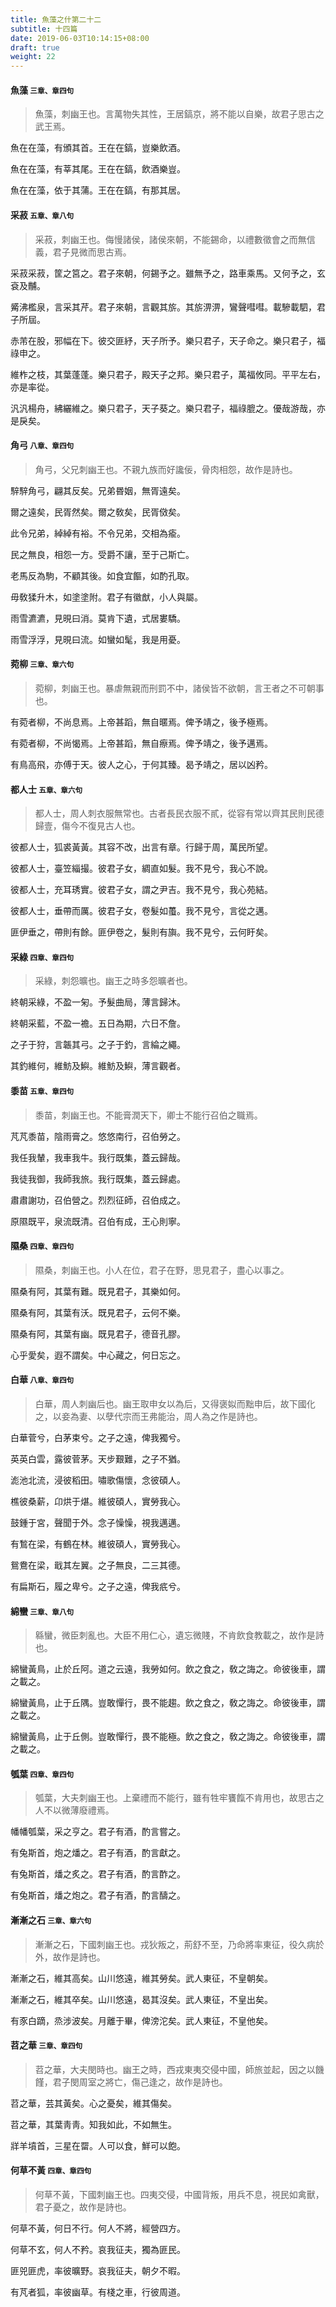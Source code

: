```yaml
---
title: 魚藻之什第二十二
subtitle: 十四篇
date: 2019-06-03T10:14:15+08:00
draft: true
weight: 22
---
```



<h4 id="22.1">魚藻 <small>三章、章四句</small></h4>

<blockquote>
  <p>魚藻，刺幽王也。言萬物失其性，王居鎬京，將不能以自樂，故君子思古之武王焉。</p>
</blockquote>

<p id="22.1.1">魚在在藻，有頒其首。王在在鎬，豈樂飲酒。</p>
<p id="22.1.2">魚在在藻，有莘其尾。王在在鎬，飲酒樂豈。</p>
<p id="22.1.3">魚在在藻，依于其蒲。王在在鎬，有那其居。</p>


<h4 id="22.2">采菽 <small>五章、章八句</small></h4>

<blockquote>
  <p>采菽，刺幽王也。侮慢諸侯，諸侯來朝，不能錫命，以禮數徵會之而無信義，君子見微而思古焉。</p>
</blockquote>

<p id="22.2.1">采菽采菽，筐之筥之。君子來朝，何錫予之。雖無予之，路車乘馬。又何予之，玄袞及黼。</p>
<p id="22.2.2">觱沸檻泉，言采其芹。君子來朝，言觀其旂。其旂淠淠，鸞聲嘒嘒。載驂載駟，君子所屆。</p>
<p id="22.2.3">赤芾在股，邪幅在下。彼交匪紓，天子所予。樂只君子，天子命之。樂只君子，福祿申之。</p>
<p id="22.2.4">維柞之枝，其葉蓬蓬。樂只君子，殿天子之邦。樂只君子，萬福攸同。平平左右，亦是率從。</p>
<p id="22.2.5">汎汎楊舟，紼纚維之。樂只君子，天子葵之。樂只君子，福祿膍之。優哉游哉，亦是戾矣。</p>


<h4 id="22.3">角弓 <small>八章、章四句</small></h4>

<blockquote>
  <p>角弓，父兄刺幽王也。不親九族而好讒佞，骨肉相怨，故作是詩也。</p>
</blockquote>

<p id="22.3.1">騂騂角弓，翩其反矣。兄弟昬姻，無胥遠矣。</p>
<p id="22.3.2">爾之遠矣，民胥然矣。爾之敎矣，民胥傚矣。</p>
<p id="22.3.3">此令兄弟，綽綽有裕。不令兄弟，交相為瘉。</p>
<p id="22.3.4">民之無良，相怨一方。受爵不讓，至于己斯亡。</p>
<p id="22.3.5">老馬反為駒，不顧其後。如食宜饇，如酌孔取。</p>
<p id="22.3.6">毋敎猱升木，如塗塗附。君子有徽猷，小人與屬。</p>
<p id="22.3.7">雨雪瀌瀌，見晛曰消。莫肯下遺，式居婁驕。</p>
<p id="22.3.8">雨雪浮浮，見晛曰流。如蠻如髦，我是用憂。</p>


<h4 id="22.4">菀柳 <small>三章、章六句</small></h4>

<blockquote>
  <p>菀柳，刺幽王也。暴虐無親而刑罰不中，諸侯皆不欲朝，言王者之不可朝事也。</p>
</blockquote>

<p id="22.4.1">有菀者柳，不尚息焉。上帝甚蹈，無自暱焉。俾予靖之，後予極焉。</p>
<p id="22.4.2">有菀者柳，不尚愒焉。上帝甚蹈，無自瘵焉。俾予靖之，後予邁焉。</p>
<p id="22.4.3">有鳥高飛，亦傅于天。彼人之心，于何其臻。曷予靖之，居以凶矜。</p>


<h4 id="22.5">都人士 <small>五章、章六句</small></h4>

<blockquote>
  <p>都人士，周人刺衣服無常也。古者長民衣服不貳，從容有常以齊其民則民德歸壹，傷今不復見古人也。</p>
</blockquote>

<p id="22.5.1">彼都人士，狐裘黃黃。其容不改，出言有章。行歸于周，萬民所望。</p>
<p id="22.5.2">彼都人士，臺笠緇撮。彼君子女，綢直如髮。我不見兮，我心不說。</p>
<p id="22.5.3">彼都人士，充耳琇實。彼君子女，謂之尹吉。我不見兮，我心苑結。</p>
<p id="22.5.4">彼都人士，垂帶而厲。彼君子女，卷髮如蠆。我不見兮，言從之邁。</p>
<p id="22.5.5">匪伊垂之，帶則有餘。匪伊卷之，髮則有旟。我不見兮，云何盱矣。</p>


<h4 id="22.6">采綠 <small>四章、章四句</small></h4>

<blockquote>
  <p>采綠，刺怨曠也。幽王之時多怨曠者也。</p>
</blockquote>

<p id="22.6.1">終朝采綠，不盈一匊。予髮曲局，薄言歸沐。</p>
<p id="22.6.2">終朝采藍，不盈一襜。五日為期，六日不詹。</p>
<p id="22.6.3">之子于狩，言韔其弓。之子于釣，言綸之繩。</p>
<p id="22.6.4">其釣維何，維魴及鱮。維魴及鱮，薄言觀者。</p>


<h4 id="22.7">黍苗 <small>五章、章四句</small></h4>

<blockquote>
  <p>黍苗，刺幽王也。不能膏潤天下，卿士不能行召伯之職焉。</p>
</blockquote>

<p id="22.7.1">芃芃黍苗，陰雨膏之。悠悠南行，召伯勞之。</p>
<p id="22.7.2">我任我輦，我車我牛。我行既集，蓋云歸哉。</p>
<p id="22.7.3">我徒我御，我師我旅。我行既集，蓋云歸處。</p>
<p id="22.7.4">肅肅謝功，召伯營之。烈烈征師，召伯成之。</p>
<p id="22.7.5">原隰既平，泉流既清。召伯有成，王心則寧。</p>


<h4 id="22.8">隰桑 <small>四章、章四句</small></h4>

<blockquote>
  <p>隰桑，刺幽王也。小人在位，君子在野，思見君子，盡心以事之。</p>
</blockquote>

<p id="22.8.1">隰桑有阿，其葉有難。既見君子，其樂如何。</p>
<p id="22.8.2">隰桑有阿，其葉有沃。既見君子，云何不樂。</p>
<p id="22.8.3">隰桑有阿，其葉有幽。既見君子，德音孔膠。</p>
<p id="22.8.4">心乎愛矣，遐不謂矣。中心藏之，何日忘之。</p>


<h4 id="22.9">白華 <small>八章、章四句</small></h4>

<blockquote>
  <p>白華，周人刺幽后也。幽王取申女以為后，又得褒姒而黜申后，故下國化之，以妾為妻、以孽代宗而王弗能治，周人為之作是詩也。</p>
</blockquote>

<p id="22.9.1">白華菅兮，白茅束兮。之子之遠，俾我獨兮。</p>
<p id="22.9.2">英英白雲，露彼菅茅。天步艱難，之子不猶。</p>
<p id="22.9.3">滮池北流，浸彼稻田。嘯歌傷懷，念彼碩人。</p>
<p id="22.9.4">樵彼桑薪，卬烘于煁。維彼碩人，實勞我心。</p>
<p id="22.9.5">鼓鍾于宮，聲聞于外。念子懆懆，視我邁邁。</p>
<p id="22.9.6">有鶖在梁，有鶴在林。維彼碩人，實勞我心。</p>
<p id="22.9.7">鴛鴦在梁，戢其左翼。之子無良，二三其德。</p>
<p id="22.9.8">有扁斯石，履之卑兮。之子之遠，俾我疧兮。</p>


<h4 id="22.10">綿蠻 <small>三章、章八句</small></h4>

<blockquote>
  <p>緜蠻，微臣刺亂也。大臣不用仁心，遺忘微賤，不肯飲食教載之，故作是詩也。</p>
</blockquote>

<p id="22.10.1">綿蠻黃鳥，止於丘阿。道之云遠，我勞如何。飲之食之，敎之誨之。命彼後車，謂之載之。</p>
<p id="22.10.2">綿蠻黃鳥，止于丘隅。豈敢憚行，畏不能趨。飲之食之，敎之誨之。命彼後車，謂之載之。</p>
<p id="22.10.3">綿蠻黃鳥，止于丘側。豈敢憚行，畏不能極。飲之食之，敎之誨之。命彼後車，謂之載之。</p>


<h4 id="22.11">瓠葉 <small>四章、章四句</small></h4>

<blockquote>
  <p>瓠葉，大夫刺幽王也。上棄禮而不能行，雖有牲牢饔餼不肯用也，故思古之人不以微薄廢禮焉。</p>
</blockquote>

<p id="22.11.1">幡幡瓠葉，采之亨之。君子有酒，酌言嘗之。</p>
<p id="22.11.2">有兔斯首，炮之燔之。君子有酒，酌言獻之。</p>
<p id="22.11.3">有兔斯首，燔之炙之。君子有酒，酌言酢之。</p>
<p id="22.11.4">有兔斯首，燔之炮之。君子有酒，酌言醻之。</p>


<h4 id="22.12">漸漸之石 <small>三章、章六句</small></h4>

<blockquote>
  <p>漸漸之石，下國刺幽王也。戎狄叛之，荊舒不至，乃命將率東征，役久病於外，故作是詩也。</p>
</blockquote>

<p id="22.12.1">漸漸之石，維其高矣。山川悠遠，維其勞矣。武人東征，不皇朝矣。</p>
<p id="22.12.2">漸漸之石，維其卒矣。山川悠遠，曷其沒矣。武人東征，不皇出矣。</p>
<p id="22.12.3">有豕白蹢，烝涉波矣。月離于畢，俾滂沱矣。武人東征，不皇他矣。</p>


<h4 id="22.13">苕之華 <small>三章、章四句</small></h4>

<blockquote>
  <p>苕之華，大夫閔時也。幽王之時，西戎東夷交侵中國，師旅並起，因之以饑饉，君子閔周室之將亡，傷己逢之，故作是詩也。</p>
</blockquote>

<p id="22.13.1">苕之華，芸其黃矣。心之憂矣，維其傷矣。</p>
<p id="22.13.2">苕之華，其葉靑靑。知我如此，不如無生。</p>
<p id="22.13.3">牂羊墳首，三星在罶。人可以食，鮮可以飽。</p>


<h4 id="22.14">何草不黃 <small>四章、章四句</small></h4>

<blockquote>
  <p>何草不黃，下國刺幽王也。四夷交侵，中國背叛，用兵不息，視民如禽獸，君子憂之，故作是詩也。</p>
</blockquote>

<p id="22.14.1">何草不黃，何日不行。何人不將，經營四方。</p>
<p id="22.14.2">何草不玄，何人不矜。哀我征夫，獨為匪民。</p>
<p id="22.14.3">匪兕匪虎，率彼曠野。哀我征夫，朝夕不暇。</p>
<p id="22.14.4">有芃者狐，率彼幽草。有棧之車，行彼周道。</p>
